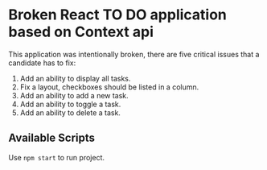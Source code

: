 # Broken React TO DO application based on Context api

This application was intentionally broken, there are five critical issues that a candidate has to fix:

1. Add an ability to display all tasks.
2. Fix a layout, checkboxes should be listed in a column.
3. Add an ability to add a new task.
4. Add an ability to toggle a task.
5. Add an ability to delete a task.

## Available Scripts

Use `npm start` to run project.
